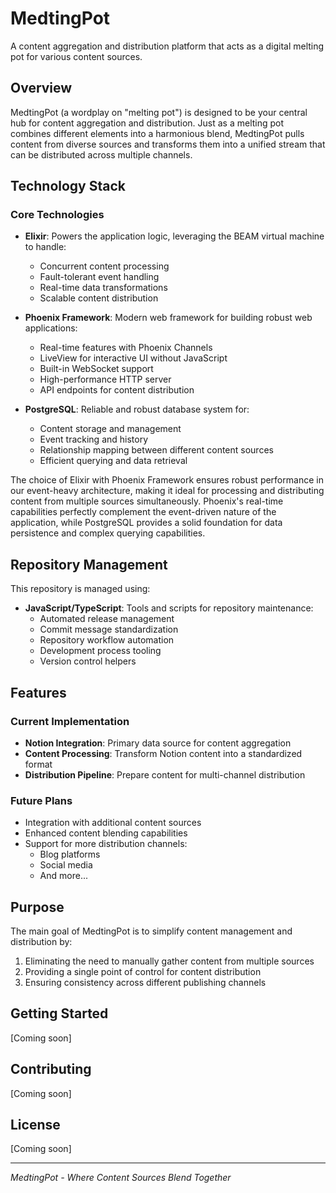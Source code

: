 # MedtingPot 

A content aggregation and distribution platform that acts as a digital melting pot for various content sources.

## Overview

MedtingPot (a wordplay on "melting pot") is designed to be your central hub for content aggregation and distribution. Just as a melting pot combines different elements into a harmonious blend, MedtingPot pulls content from diverse sources and transforms them into a unified stream that can be distributed across multiple channels.

## Technology Stack

### Core Technologies
- **Elixir**: Powers the application logic, leveraging the BEAM virtual machine to handle:
  - Concurrent content processing
  - Fault-tolerant event handling
  - Real-time data transformations
  - Scalable content distribution

- **Phoenix Framework**: Modern web framework for building robust web applications:
  - Real-time features with Phoenix Channels
  - LiveView for interactive UI without JavaScript
  - Built-in WebSocket support
  - High-performance HTTP server
  - API endpoints for content distribution

- **PostgreSQL**: Reliable and robust database system for:
  - Content storage and management
  - Event tracking and history
  - Relationship mapping between different content sources
  - Efficient querying and data retrieval

The choice of Elixir with Phoenix Framework ensures robust performance in our event-heavy architecture, making it ideal for processing and distributing content from multiple sources simultaneously. Phoenix's real-time capabilities perfectly complement the event-driven nature of the application, while PostgreSQL provides a solid foundation for data persistence and complex querying capabilities.

## Repository Management
This repository is managed using:
- **JavaScript/TypeScript**: Tools and scripts for repository maintenance:
  - Automated release management
  - Commit message standardization
  - Repository workflow automation
  - Development process tooling
  - Version control helpers

## Features

### Current Implementation
- **Notion Integration**: Primary data source for content aggregation
- **Content Processing**: Transform Notion content into a standardized format
- **Distribution Pipeline**: Prepare content for multi-channel distribution

### Future Plans
- Integration with additional content sources
- Enhanced content blending capabilities
- Support for more distribution channels:
  - Blog platforms
  - Social media
  - And more...

## Purpose

The main goal of MedtingPot is to simplify content management and distribution by:
1. Eliminating the need to manually gather content from multiple sources
2. Providing a single point of control for content distribution
3. Ensuring consistency across different publishing channels

## Getting Started

[Coming soon]

## Contributing

[Coming soon]

## License

[Coming soon]

---
*MedtingPot - Where Content Sources Blend Together*
